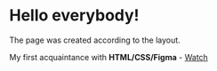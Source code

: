 # Hello everybody!


The page was created according to the layout.

My first acquaintance with **HTML/CSS/Figma** - [Watch](https://kalegin-ya.github.io/Resume-001/)
